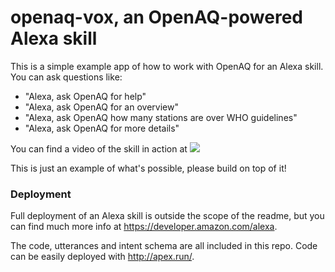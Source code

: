 # openaq-vox, an OpenAQ-powered Alexa skill

This is a simple example app of how to work with OpenAQ for an Alexa skill. You can ask questions like:

- "Alexa, ask OpenAQ for help"
- "Alexa, ask OpenAQ for an overview"
- "Alexa, ask OpenAQ how many stations are over WHO guidelines"
- "Alexa, ask OpenAQ for more details"

You can find a video of the skill in action at [![](https://cloud.githubusercontent.com/assets/848934/21406356/2d1c3948-c799-11e6-88ef-644fc7025fd7.png)](https://vimeo.com/196637570?utm_source=email&utm_medium=vimeo-cliptranscode-201504&utm_campaign=29220)

This is just an example of what's possible, please build on top of it!

### Deployment
Full deployment of an Alexa skill is outside the scope of the readme, but you can find much more info at https://developer.amazon.com/alexa.

The code, utterances and intent schema are all included in this repo. Code can be easily deployed with http://apex.run/.